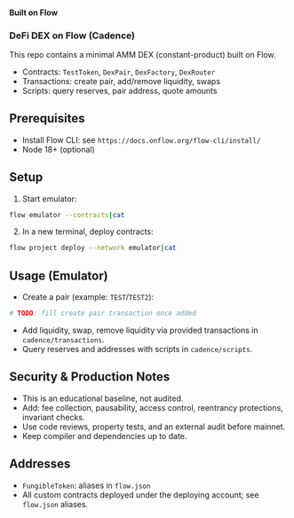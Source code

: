 #### Built on Flow

### DeFi DEX on Flow (Cadence)
This repo contains a minimal AMM DEX (constant-product) built on Flow.

- Contracts: `TestToken`, `DexPair`, `DexFactory`, `DexRouter`
- Transactions: create pair, add/remove liquidity, swaps
- Scripts: query reserves, pair address, quote amounts

## Prerequisites
- Install Flow CLI: see `https://docs.onflow.org/flow-cli/install/`
- Node 18+ (optional)

## Setup
1. Start emulator:
```bash
flow emulator --contracts|cat
```
2. In a new terminal, deploy contracts:
```bash
flow project deploy --network emulator|cat
```

## Usage (Emulator)
- Create a pair (example: `TEST`/`TEST2`):
```bash
# TODO: fill create pair transaction once added
```
- Add liquidity, swap, remove liquidity via provided transactions in `cadence/transactions`.
- Query reserves and addresses with scripts in `cadence/scripts`.

## Security & Production Notes
- This is an educational baseline, not audited.
- Add: fee collection, pausability, access control, reentrancy protections, invariant checks.
- Use code reviews, property tests, and an external audit before mainnet.
- Keep compiler and dependencies up to date.

## Addresses
- `FungibleToken`: aliases in `flow.json`
- All custom contracts deployed under the deploying account; see `flow.json` aliases.
